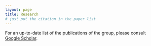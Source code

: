 ```yaml
---
layout: page
title: Research
# just put the citation in the paper list
---
```


For an up-to-date list of the publications of the group, please consult [Google Scholar](https://scholar.google.com/citations?user=LwvdNAgAAAAJ&hl=en).

